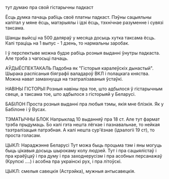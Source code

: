 тут думаю пра свой гістарычны падкаст

Ёсць думка пачаць рабіць своё платны падкаст. Пэўны сацыяльны капітал у мяне ёсць, матэрыялы і ідэі ёсць, тэхнічнае разуменне і сувязі таксама.

Шанцы выйсці на 500 даляраў у месяца досыць хутка таксама ёсць. Калі траціць на 1 выпус - 1 дзень, то нармальны заробак.

І ў перспектыве можна будзе рабіць розныя выданні ўнутры падкаста. Але трэба з чагосьці пачаць.

АЎДЫЁСПЕКТАКАЛЬ
Падобна як "Гісторыя каралеўскіх дынастый". Шырака распісаныя біяграфіі валадароў ВКЛ і полацкага княства. Можна нават замахнуцца на тэатралізаваныя ўстаўкі.

НАВІНЫ ГІСТОРЫІ
Розныя навіны пра тое, што адбылося ў гістарычным свеце, а таксама тое, што адбылося з гісторыяй у Беларусі.

БАБІЛОН
Проста розныя выданні пра любыя тэмы, якія мне блізкія. Як у Бабілоне і ў Вусах.

ТЭМАТЫЧНЫ БЛОК
Напрыклад 10 выданняў пра 18 ст. Але тут фармат трэба прыдумаць. Бо калі гэта нешта лёгкае і пазнавальнае, то нейкая таэтралізацыя патрэбная. А калі нешта сур'ёзнае (ідэалогіі 19 ст), то проста голасам.

ЦЫКЛ: Нараджэнне Беларусі
Тут можа быць процьма тэм і яны могуць быць цікавыя досыць шырокаму колу людзей. Тут і пра сацыялістаў і пра краёўцаў і пра думу і пра заходнерусізм і пра асобных персанажаў (Крупскі ....) і асобна пра украінскі рух, і пра літоўскі.

ЦЫКЛ: смелыя савецкія (Астрэйка), мужныя антысавецкія.